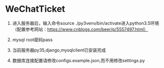 # WeChatTicket

1. 进入服务器后，输入命令source ./py3venv/bin/activate进入python3.5环境
（配置参考网站：https://www.cnblogs.com/beer/p/5557497.html）
2. mysql root密码pass

3. 当前服务器py35,django,mysqlclient已安装完成

4. 数据库连接配置请修改configs.example.json,而不用修改settings.py